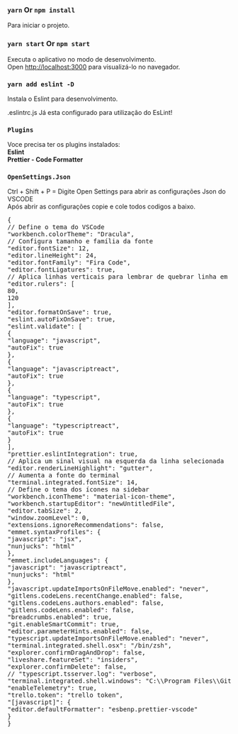 ### `yarn` Or `npm install`

Para iniciar o projeto.<br>

### `yarn start` Or `npm start`

Executa o aplicativo no modo de desenvolvimento.<br>
Open [http://localhost:3000](http://localhost:3000) para visualizá-lo no navegador.

### `yarn add eslint -D`

Instala o Eslint para desenvolvimento.<br>

.eslintrc.js Já esta configurado para utilização do EsLint! <br>

### `Plugins`

Voce precisa ter os plugins instalados:<br>
<strong>Eslint</strong><br>
<strong>Prettier - Code Formatter</strong>

### `OpenSettings.Json`

Ctrl + Shift + P = Digite Open Settings para abrir as configurações Json do VSCODE <br>
Após abrir as configurações copie e cole todos codigos a baixo.

<pre>
{
// Define o tema do VSCode
"workbench.colorTheme": "Dracula",
// Configura tamanho e família da fonte
"editor.fontSize": 12,
"editor.lineHeight": 24,
"editor.fontFamily": "Fira Code",
"editor.fontLigatures": true,
// Aplica linhas verticais para lembrar de quebrar linha em códigos muito grandes
"editor.rulers": [
80,
120
],
"editor.formatOnSave": true,
"eslint.autoFixOnSave": true,
"eslint.validate": [
{
"language": "javascript",
"autoFix": true
},
{
"language": "javascriptreact",
"autoFix": true
},
{
"language": "typescript",
"autoFix": true
},
{
"language": "typescriptreact",
"autoFix": true
}
],
"prettier.eslintIntegration": true,
// Aplica um sinal visual na esquerda da linha selecionada
"editor.renderLineHighlight": "gutter",
// Aumenta a fonte do terminal
"terminal.integrated.fontSize": 14,
// Define o tema dos ícones na sidebar
"workbench.iconTheme": "material-icon-theme",
"workbench.startupEditor": "newUntitledFile",
"editor.tabSize": 2,
"window.zoomLevel": 0,
"extensions.ignoreRecommendations": false,
"emmet.syntaxProfiles": {
"javascript": "jsx",
"nunjucks": "html"
},
"emmet.includeLanguages": {
"javascript": "javascriptreact",
"nunjucks": "html"
},
"javascript.updateImportsOnFileMove.enabled": "never",
"gitlens.codeLens.recentChange.enabled": false,
"gitlens.codeLens.authors.enabled": false,
"gitlens.codeLens.enabled": false,
"breadcrumbs.enabled": true,
"git.enableSmartCommit": true,
"editor.parameterHints.enabled": false,
"typescript.updateImportsOnFileMove.enabled": "never",
"terminal.integrated.shell.osx": "/bin/zsh",
"explorer.confirmDragAndDrop": false,
"liveshare.featureSet": "insiders",
"explorer.confirmDelete": false,
// "typescript.tsserver.log": "verbose",
"terminal.integrated.shell.windows": "C:\\Program Files\\Git\\bin\\bash.exe",
"enableTelemetry": true,
"trello.token": "trello token",
"[javascript]": {
"editor.defaultFormatter": "esbenp.prettier-vscode"
}
}
</pre>
